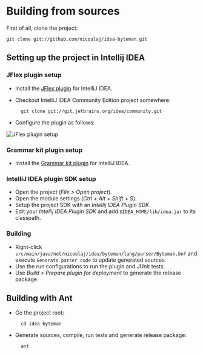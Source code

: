 Building from sources
=====================

First of all, clone the project:

    git clone git://github.com/nicoulaj/idea-byteman.git


Setting up the project in Intellij IDEA
---------------------------------------

### JFlex plugin setup

* Install the [JFlex plugin](http://plugins.intellij.net/plugin/?id=263) for IntelliJ IDEA.
* Checkout IntelliJ IDEA Community Edition project somewhere:

        git clone git://git.jetbrains.org/idea/community.git

* Configure the plugin as follows:

![JFlex plugin setup](http://i.imgur.com/Ai4qe.png)

### Grammar kit plugin setup

* Install the [Grammar kit plugin](http://plugins.intellij.net/plugin?pluginId=6606) for IntelliJ IDEA.

### IntelliJ IDEA plugin SDK setup

* Open the project (*File > Open project*).
* Open the module settings (*Ctrl + Alt + Shift + S*).
* Setup the project SDK with an *Intellij IDEA Plugin SDK*.
* Edit your *Intellij IDEA Plugin SDK* and add `$IDEA_HOME/lib/idea.jar` to its classpath.

### Building

* Right-click `src/main/java/net/nicoulaj/idea/byteman/lang/parser/Byteman.bnf` and execute `Generate parser code` to update generated sources.
* Use the run configurations to run the plugin and JUnit tests.
* Use *Build > Prepare plugin for deployment* to generate the release package.


Building with Ant
-----------------

* Go the project root:

        cd idea-byteman

* Generate sources, compile, run tests and generate release package:

        ant
